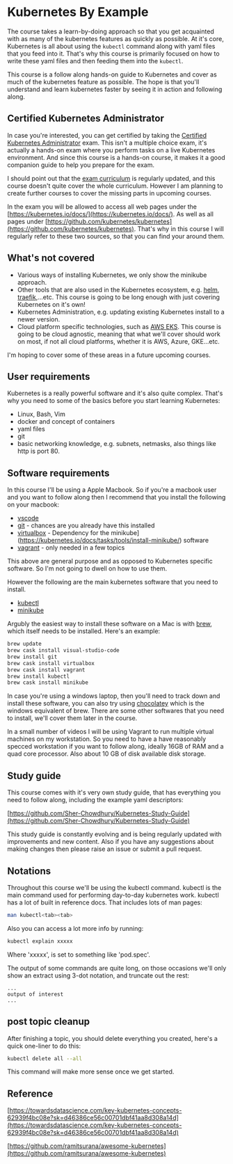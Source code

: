 # Kubernetes By Example

The course takes a learn-by-doing approach so that you get acquainted with as many of the kubernetes features as quickly as possible. At it's core, Kubernetes is all about using the  `kubectl` command along with yaml files that you feed into it. That's why this course is primarily focused on how to write these yaml files and then feeding them into the `kubectl`. 

This course is a follow along hands-on guide to Kubernetes and cover as much of the kubernetes feature as possible. The hope is that you'll understand and learn kubernetes faster by seeing it in action and following along.


## Certified Kubernetes Administrator

In case you're interested, you can get certified by taking the [Certified Kubernetes Administrator](https://www.cncf.io/certification/cka/) exam. This isn't a multiple choice exam, it's actually a hands-on exam where you perform tasks on a live Kubernetes environment. And since this course is a hands-on course, it makes it a good companion guide to help you prepare for the exam.

I should point out that the [exam curriculum](https://github.com/cncf/curriculum) is regularly updated, and this course doesn't quite cover the whole curriculum. However I am planning to create further courses to cover the missing parts in upcoming courses.

In the exam you will be allowed to access all web pages under the [https://kubernetes.io/docs/](https://kubernetes.io/docs/). As well as all pages under [https://github.com/kubernetes/kubernetes](https://github.com/kubernetes/kubernetes). That's why in this course I will regularly refer to these two sources, so that you can find your around them.

## What's not covered

- Various ways of installing Kubernetes, we only show the minikube approach.
- Other tools that are also used in the Kubernetes ecosystem, e.g. [helm](https://helm.sh/), [traefik](https://traefik.io/),...etc. This course is going to be long enough with just covering Kubernetes on it's own!
- Kubernetes Administration, e.g. updating existing Kubernetes install to a newer version. 
- Cloud platform specific technologies, such as [AWS EKS](https://aws.amazon.com/eks/). This course is going to be cloud agnostic, meaning that what we'll cover should work on most, if not all cloud platforms, whether it is AWS, Azure, GKE...etc.

I'm hoping to cover some of these areas in a future upcoming courses.


## User requirements

Kubernetes is a really powerful software and it's also quite complex. That's why you need to some of the basics before you start learning Kubernetes:

- Linux, Bash, Vim
- docker and concept of containers
- yaml files
- git
- basic networking knowledge, e.g. subnets, netmasks, also things like http is port 80.

## Software requirements

In this course I'll be using a Apple Macbook. So if you're a macbook user and you want to follow along then I recommend that you install the following on your macbook:

- [vscode](https://code.visualstudio.com/)
- [git](https://git-scm.com/downloads) - chances are you already have this installed
- [virtualbox](https://www.virtualbox.org/wiki/Downloads) - Dependency for the minikube](https://kubernetes.io/docs/tasks/tools/install-minikube/) software 
- [vagrant](https://www.vagrantup.com/downloads.html) - only needed in a few topics

This above are general purpose and as opposed to Kubernetes specific software. So I'm not going to dwell on how to use them. 

However the following are the main kubernetes software that you need to install. 

- [kubectl](https://kubernetes.io/docs/tasks/tools/install-kubectl/)
- [minikube](https://kubernetes.io/docs/tasks/tools/install-minikube/)

Argubly the easiest way to install these software on a Mac is with [brew](https://brew.sh/), which itself needs to be installed. Here's an example:

```bash
brew update
brew cask install visual-studio-code
brew install git
brew cask install virtualbox
brew cask install vagrant
brew install kubectl
brew cask install minikube
```

In case you're using a windows laptop, then you'll need to track down and install these software, you can also try using [chocolatey](https://chocolatey.org/) which is the windows equivalent of brew. There are some other softwares that you need to install, we'll cover them later in the course.

In a small number of videos I will be using  Vagrant to run multiple virtual machines on my workstation. So you need to have a have reasonably specced workstation if you want to follow along, ideally 16GB of RAM and a quad core processor. Also about 10 GB of disk available disk storage.

## Study guide

This course comes with it's very own study guide, that has everything you need to follow along, including the example yaml descriptors:

[https://github.com/Sher-Chowdhury/Kubernetes-Study-Guide](https://github.com/Sher-Chowdhury/Kubernetes-Study-Guide)

This study guide is constantly evolving and  is being regularly updated with improvements and new content. Also if you have any suggestions about making changes then please raise an issue or submit a pull request.

## Notations

Throughout this course we'll be using the kubectl command. kubectl is the main command used for performing day-to-day kubernetes work. kubectl has a lot of built in reference docs. That includes lots of man pages:

```bash
man kubectl<tab><tab>
```

Also you can access a lot more info by running:

```bash
kubectl explain xxxxx
```

Where 'xxxxx', is set to something like 'pod.spec'.

The output of some commands are quite long, on those occasions we'll only show an extract using 3-dot notation, and truncate out the rest:

```text
...
output of interest
...
```

## post topic cleanup

After finishing a topic, you should delete everything you created, here's a quick one-liner to do this:

```bash
kubectl delete all --all
```

This command will make more sense once we get started.

## Reference

[https://towardsdatascience.com/key-kubernetes-concepts-62939f4bc08e?sk=d46386ce56c00701dbf41aa8d308a14d](https://towardsdatascience.com/key-kubernetes-concepts-62939f4bc08e?sk=d46386ce56c00701dbf41aa8d308a14d)

[https://github.com/ramitsurana/awesome-kubernetes](https://github.com/ramitsurana/awesome-kubernetes)